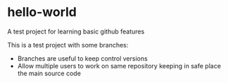 # hello-world
A test project for learning basic github features

This is a test project with some branches:
* Branches are useful to keep control versions
* Allow multiple users to work on same repository keeping in safe place the main source code

